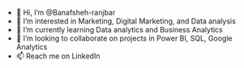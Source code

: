 - 👋 Hi, I’m @Banafsheh-ranjbar
- 👀 I’m interested in Marketing, Digital Marketing, and Data analysis 
- 🌱 I’m currently learning Data analytics and Business Analytics
- 💞️ I’m looking to collaborate on projects in Power BI, SQL, Google Analytics 
- 📫 Reach me on LinkedIn  

<!---
Banafsheh-ranjbar/Banafsheh-ranjbar is a ✨ special ✨ repository because its `README.md` (this file) appears on your GitHub profile.
You can click the Preview link to take a look at your changes.
--->
